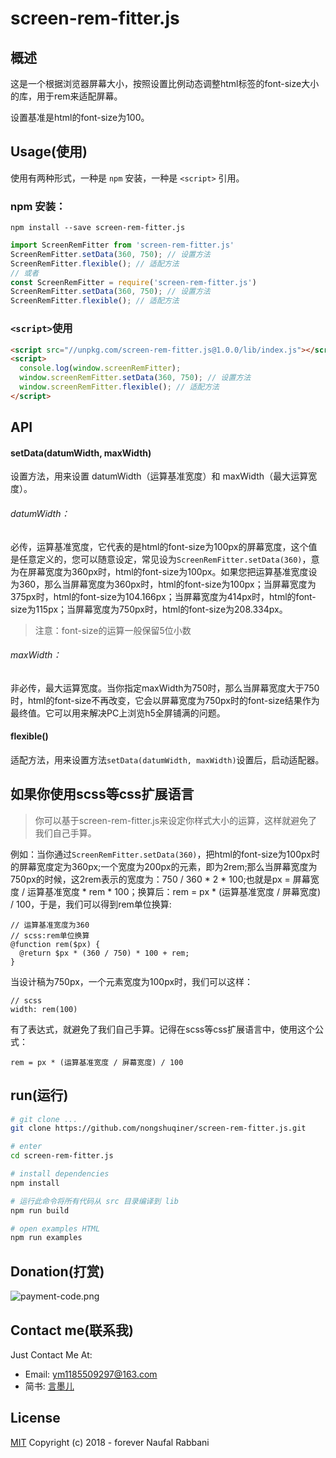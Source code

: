 # screen-rem-fitter.js

## 概述

这是一个根据浏览器屏幕大小，按照设置比例动态调整html标签的font-size大小的库，用于rem来适配屏幕。

设置基准是html的font-size为100。

## Usage(使用)

使用有两种形式，一种是 `npm` 安装，一种是 `<script>` 引用。

### npm 安装：

``` shell
npm install --save screen-rem-fitter.js
```

``` JavaScript
import ScreenRemFitter from 'screen-rem-fitter.js'
ScreenRemFitter.setData(360, 750); // 设置方法
ScreenRemFitter.flexible(); // 适配方法
// 或者
const ScreenRemFitter = require('screen-rem-fitter.js')
ScreenRemFitter.setData(360, 750); // 设置方法
ScreenRemFitter.flexible(); // 适配方法
```

### `<script>`使用

``` HTML
<script src="//unpkg.com/screen-rem-fitter.js@1.0.0/lib/index.js"></script>
<script>
  console.log(window.screenRemFitter);
  window.screenRemFitter.setData(360, 750); // 设置方法
  window.screenRemFitter.flexible(); // 适配方法
</script>
```

## API

#### setData(datumWidth, maxWidth)

设置方法，用来设置 datumWidth（运算基准宽度）和 maxWidth（最大运算宽度）。

###### datumWidth：

必传，运算基准宽度，它代表的是html的font-size为100px的屏幕宽度，这个值是任意定义的，您可以随意设定，常见设为`ScreenRemFitter.setData(360)`，意为在屏幕宽度为360px时，html的font-size为100px。如果您把运算基准宽度设为360，那么当屏幕宽度为360px时，html的font-size为100px；当屏幕宽度为375px时，html的font-size为104.166px；当屏幕宽度为414px时，html的font-size为115px；当屏幕宽度为750px时，html的font-size为208.334px。

>注意：font-size的运算一般保留5位小数

###### maxWidth：

非必传，最大运算宽度。当你指定maxWidth为750时，那么当屏幕宽度大于750时，html的font-size不再改变，它会以屏幕宽度为750px时的font-size结果作为最终值。它可以用来解决PC上浏览h5全屏铺满的问题。

#### flexible()

适配方法，用来设置方法`setData(datumWidth, maxWidth)`设置后，启动适配器。


## 如果你使用scss等css扩展语言

>你可以基于screen-rem-fitter.js来设定你样式大小的运算，这样就避免了我们自己手算。

例如：当你通过`ScreenRemFitter.setData(360)`，把html的font-size为100px时的屏幕宽度定为360px;一个宽度为200px的元素，即为2rem;那么当屏幕宽度为750px的时候，这2rem表示的宽度为：750 / 360 * 2 * 100;也就是px = 屏幕宽度 / 运算基准宽度 * rem * 100；换算后：rem = px * (运算基准宽度 / 屏幕宽度) / 100，于是，我们可以得到rem单位换算:

```
// 运算基准宽度为360
// scss:rem单位换算
@function rem($px) {
  @return $px * (360 / 750) * 100 + rem;
}
```

当设计稿为750px，一个元素宽度为100px时，我们可以这样：

```
// scss
width: rem(100)
```

有了表达式，就避免了我们自己手算。记得在scss等css扩展语言中，使用这个公式：

```
rem = px * (运算基准宽度 / 屏幕宽度) / 100
```

## run(运行)

``` bash
# git clone ...
git clone https://github.com/nongshuqiner/screen-rem-fitter.js.git

# enter
cd screen-rem-fitter.js

# install dependencies
npm install

# 运行此命令将所有代码从 src 目录编译到 lib
npm run build

# open examples HTML
npm run examples
```

## Donation(打赏)

![payment-code.png](https://upload-images.jianshu.io/upload_images/4645892-20338f9a0a443ff2.png?imageMogr2/auto-orient/strip%7CimageView2/2/w/1240)

## Contact me(联系我)

Just Contact Me At:
- Email: ym1185509297@163.com
- 简书: [言墨儿](https://www.jianshu.com/u/319464da1cc1)

## License

[MIT](http://opensource.org/licenses/MIT) Copyright (c) 2018 - forever Naufal Rabbani
